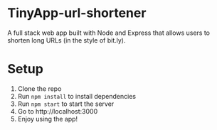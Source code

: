 # TinyApp-url-shortener

A full stack web app built with Node and Express that allows users to shorten long URLs (in the style of bit.ly).

# Setup

1. Clone the repo
2. Run `npm install` to install dependencies
3. Run `npm start` to start the server
4. Go to http://localhost:3000
5. Enjoy using the app!